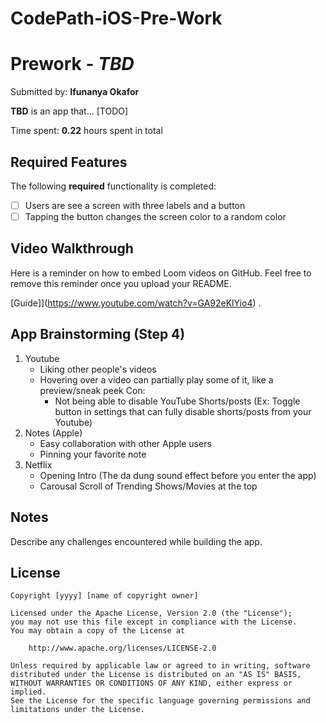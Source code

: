 # CodePath-iOS-Pre-Work
# Prework - *TBD*

Submitted by: **Ifunanya Okafor**

**TBD** is an app that... [TODO] 

Time spent: **0.22** hours spent in total

## Required Features

The following **required** functionality is completed:

- [ ] Users are see a screen with three labels and a button
- [ ] Tapping the button changes the screen color to a random color
 
## Video Walkthrough

Here is a reminder on how to embed Loom videos on GitHub. Feel free to remove this reminder once you upload your README. 

[Guide]](https://www.youtube.com/watch?v=GA92eKlYio4) .

## App Brainstorming (Step 4)
1. Youtube
   - Liking other people's videos
   - Hovering over a video can partially play some of it, like a preview/sneak peek
     Con:
        - Not being able to disable YouTube Shorts/posts (Ex: Toggle button in settings that can fully disable shorts/posts from your Youtube)
3. Notes (Apple)
   - Easy collaboration with other Apple users
   - Pinning your favorite note
4. Netflix
   - Opening Intro (The da dung sound effect before you enter the app)
   - Carousal Scroll of Trending Shows/Movies at the top

## Notes

Describe any challenges encountered while building the app.

## License

    Copyright [yyyy] [name of copyright owner]

    Licensed under the Apache License, Version 2.0 (the "License");
    you may not use this file except in compliance with the License.
    You may obtain a copy of the License at

        http://www.apache.org/licenses/LICENSE-2.0

    Unless required by applicable law or agreed to in writing, software
    distributed under the License is distributed on an "AS IS" BASIS,
    WITHOUT WARRANTIES OR CONDITIONS OF ANY KIND, either express or implied.
    See the License for the specific language governing permissions and
    limitations under the License.

